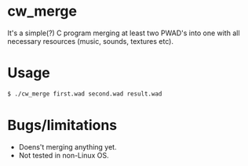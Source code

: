 # cw_merge

It's a simple(?) C program merging at least two PWAD's into one with all necessary resources (music, sounds, textures etc). 

# Usage
```sh
$ ./cw_merge first.wad second.wad result.wad
```

# Bugs/limitations
- Doens't merging anything yet.
- Not tested in non-Linux OS.
